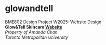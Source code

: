 # glowandtell
BME802 Design Project W2025: Website Design
<br />
**Glow&Tell Skincare [Website](https://glowandtellskincare.weebly.com/)**
<br />
*Property of Amanda Chan*
<br />
*Toronto Metropolitan University*
